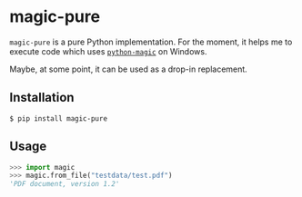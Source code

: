 # magic-pure

`magic-pure` is a pure Python implementation. For the moment, it helps me to execute code which uses [`python-magic`](https://pypi.org/project/python-magic/) on Windows.

Maybe, at some point, it can be used as a drop-in replacement.


## Installation

```
$ pip install magic-pure
```

## Usage

```python
>>> import magic
>>> magic.from_file("testdata/test.pdf")
'PDF document, version 1.2'
```
